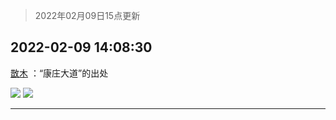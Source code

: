 > 2022年02月09日15点更新
<link rel="stylesheet" href="https://cdn.jsdelivr.net/gh/taotie6/sampleJSON@main/css/photo_show.css">
<meta name="referrer" content="no-referrer" />


 ## 2022-02-09 14:08:30 

 [㪚木](https://www.coolapk.com/feed/33414408?shareKey=ZTE3OGMxMTMyNDg1NjIwMzY2OGU~) ：“康庄大道”的出处 

<div class="album">
<img class="img-item" src="http://image.coolapk.com/feed/2022/0209/14/1081091_1574e884_6908_7812_518@1080x974.jpeg" />
<img class="img-item" src="http://image.coolapk.com/feed/2022/0209/14/1081091_c8026c54_6908_782_59@1080x989.jpeg" />
</div>

 ------- 

